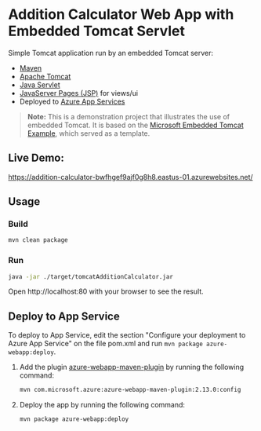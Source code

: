 # Addition Calculator Web App with Embedded Tomcat Servlet

Simple Tomcat application run by an embedded Tomcat server:
- [Maven](https://maven.apache.org/)
- [Apache Tomcat](https://tomcat.apache.org/)
- [Java Servlet](https://docs.oracle.com/javaee/5/tutorial/doc/bnafe.html)
- [JavaServer Pages (JSP)](https://en.wikipedia.org/wiki/Jakarta_Server_Pages) for views/ui
- Deployed to [Azure App Services](https://azure.microsoft.com/en-us/products/app-service)

> **Note:** This is a demonstration project that illustrates the use of embedded Tomcat. It is based on the [Microsoft Embedded Tomcat Example](https://github.com/Azure-Samples/java-docs-embedded-tomcat/tree/main), which served as a template.

## Live Demo:
https://addition-calculator-bwfhgef9ajf0g8h8.eastus-01.azurewebsites.net/

## Usage

### Build

```bash
mvn clean package
```

### Run

```bash
java -jar ./target/tomcatAdditionCalculator.jar
```
Open http://localhost:80 with your browser to see the result.

## Deploy to App Service

To deploy to App Service, edit the section "Configure your deployment to Azure App Service" on the file pom.xml and run `mvn package azure-webapp:deploy`.

1. Add the plugin [azure-webapp-maven-plugin](https://github.com/microsoft/azure-maven-plugins/wiki/Azure-Web-App) by running the following command:

    ```bash
    mvn com.microsoft.azure:azure-webapp-maven-plugin:2.13.0:config
    ```

1. Deploy the app by running the following command:

    ```bash
    mvn package azure-webapp:deploy
    ```
